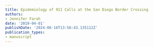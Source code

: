 ```yaml
---
title: Epidemiology of 911 Calls at the San Diego Border Crossing
authors:
- Jennifer Farah
date: '2019-04-01'
publishDate: '2024-06-16T13:56:43.135112Z'
publication_types:
- manuscript
---
```

